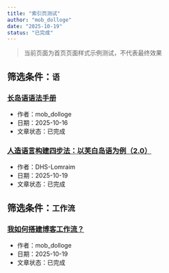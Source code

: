 ```yaml
---
title: "索引页测试"
author: "mob_dolloge"
date: "2025-10-19"
status: "已完成"
---
```


> 当前页面为首页页面样式示例测试，不代表最终效果

## 筛选条件：`语`

### [长岛语语法手册](longoue_lang.html)
- 作者：mob_dolloge
- 日期：2025-10-16
- 文章状态：已完成

### [人造语言构建四步法：以芙白岛语为例（2.0）](人造语言构建四步法：以芙白岛语为例（2.0）.html)
- 作者：DHS-Lomraim
- 日期：2025-10-19
- 文章状态：已完成

## 筛选条件：`工作流`

### [我如何搭建博客工作流？](build_blog_workflow.html)
- 作者：mob_dolloge
- 日期：2025-10-19
- 文章状态：已完成